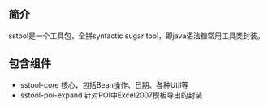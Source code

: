 ## 简介
sstool是一个工具包，全拼syntactic sugar tool，即java语法糖常用工具类封装。

## 包含组件

- sstool-core             核心，包括Bean操作、日期、各种Util等
- sstool-poi-expand       针对POI中Excel2007模板导出的封装

